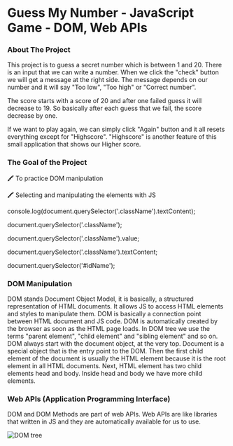 # Guess My Number - JavaScript Game - DOM, Web APIs

### About The Project
This project is to guess a secret number which is between 1 and 20. There is an input that we can write a number. When we click the "check" button we will get
a message at the right side. The message depends on our number and it will say "Too low", "Too high" or "Correct number".

The score starts with a score of 20 and after one failed guess it will decrease to 19. So basically after each guess that we fail, the score decrease by one. 

If we want to play again, we can simply click "Again" button and it all resets everything except for "Highscore". "Highscore" is another feature of this small application that 
shows our Higher score. 

### The Goal of the Project 
🖍️ To practice DOM manipulation

🖍️ Selecting and manipulating the elements with JS 

   console.log(document.querySelector('.className').textContent);
   
   document.querySelector('.className');
   
   document.querySelector('.className').value;
   
   document.querySelector('.className').textContent;
   
   document.querySelector('#idName');
   
   

### DOM Manipulation
DOM stands Document Object Model, it is basically, a structured representation of HTML documents. It allows JS to access HTML elements and styles to manipulate them. DOM is 
basically a connection point between HTML document and JS code. DOM is automatically created by the browser as soon as the HTML page loads. In DOM tree we use the terms "parent element", "child element" and "sibling element" and so on. DOM always start with the document object, at the very top. Document is a special object that is the entry point to the DOM. Then the first child element of the document is usually the HTML element because it is the root element in all HTML documents. Next, HTML element has two child elements head and body. Inside head and body we have more child elements. 

### Web APIs (Application Programming Interface)
DOM and DOM Methods are part of web APIs. Web APIs are like libraries that written in JS and they are automatically available for us to use. 

![DOM tree](https://www.tutorialstonight.com/assets/js/dom-tutorial.webp)
